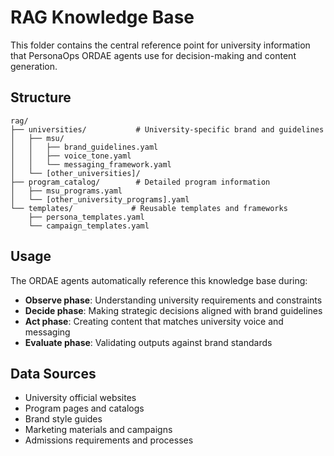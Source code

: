 # RAG Knowledge Base

This folder contains the central reference point for university information that PersonaOps ORDAE agents use for decision-making and content generation.

## Structure

```
rag/
├── universities/           # University-specific brand and guidelines
│   ├── msu/
│   │   ├── brand_guidelines.yaml
│   │   ├── voice_tone.yaml
│   │   └── messaging_framework.yaml
│   └── [other_universities]/
├── program_catalog/        # Detailed program information
│   ├── msu_programs.yaml
│   └── [other_university_programs].yaml
└── templates/             # Reusable templates and frameworks
    ├── persona_templates.yaml
    └── campaign_templates.yaml
```

## Usage

The ORDAE agents automatically reference this knowledge base during:
- **Observe phase**: Understanding university requirements and constraints
- **Decide phase**: Making strategic decisions aligned with brand guidelines
- **Act phase**: Creating content that matches university voice and messaging
- **Evaluate phase**: Validating outputs against brand standards

## Data Sources

- University official websites
- Program pages and catalogs  
- Brand style guides
- Marketing materials and campaigns
- Admissions requirements and processes
